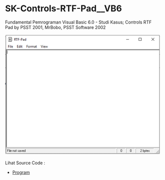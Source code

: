 # SK-Controls-RTF-Pad__VB6
Fundamental Pemrograman Visual Basic 6.0 - Studi Kasus; Controls RTF Pad by PSST 2001, MrBobo, PSST Software 2002<br><br>
<img src="https://github.com/RizkyKhapidsyah/SK-Controls-RTF-Pad__VB6/blob/main/result/001.PNG"><br><br>
Lihat Source Code : <br>
- <a href="https://github.com/RizkyKhapidsyah/SK-Controls-RTF-Pad__VB6">Program</a>
